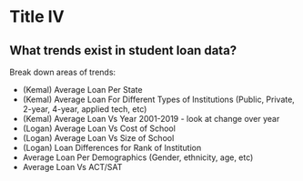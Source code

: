 # Title IV

## What trends exist in student loan data? 

Break down areas of trends: 
  - (Kemal) Average Loan Per State 
  - (Kemal) Average Loan For Different Types of Institutions (Public, Private, 2-year, 4-year, applied tech, etc)
  - (Kemal) Average Loan Vs Year 2001-2019 - look at change over year
  - (Logan) Average Loan Vs Cost of School
  - (Logan) Average Loan Vs Size of School
  - (Logan) Loan Differences for Rank of Institution 
  - Average Loan Per Demographics (Gender, ethnicity, age, etc)
  - Average Loan Vs ACT/SAT
